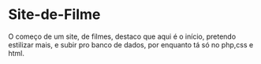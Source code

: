 # Site-de-Filme
O começo de um site, de filmes, destaco que aqui é o início, pretendo estilizar mais, e subir pro banco de dados, por enquanto tá só no php,css e html.
